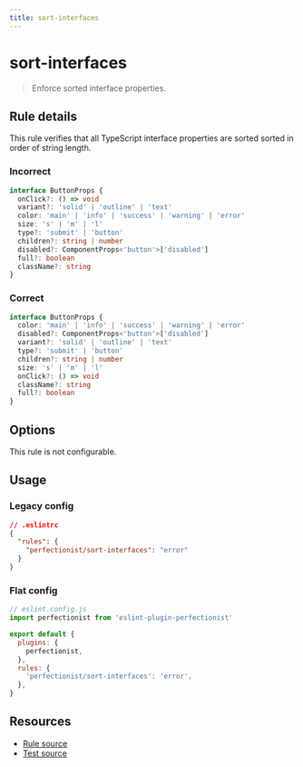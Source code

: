```yaml
---
title: sort-interfaces
---
```


# sort-interfaces

> Enforce sorted interface properties.

## Rule details

This rule verifies that all TypeScript interface properties are sorted sorted in order of string length.

### Incorrect

```ts
interface ButtonProps {
  onClick?: () => void
  variant?: 'solid' | 'outline' | 'text'
  color: 'main' | 'info' | 'success' | 'warning' | 'error'
  size: 's' | 'm' | 'l'
  type?: 'submit' | 'button'
  children?: string | number
  disabled?: ComponentProps<'button'>['disabled']
  full?: boolean
  className?: string
}
```

### Correct

```ts
interface ButtonProps {
  color: 'main' | 'info' | 'success' | 'warning' | 'error'
  disabled?: ComponentProps<'button'>['disabled']
  variant?: 'solid' | 'outline' | 'text'
  type?: 'submit' | 'button'
  children?: string | number
  size: 's' | 'm' | 'l'
  onClick?: () => void
  className?: string
  full?: boolean
}
```

## Options

This rule is not configurable.

## Usage

### Legacy config

```json
// .eslintrc
{
  "rules": {
    "perfectionist/sort-interfaces": "error"
  }
}
```

### Flat config

```js
// eslint.config.js
import perfectionist from 'eslint-plugin-perfectionist'

export default {
  plugins: {
    perfectionist,
  },
  rules: {
    'perfectionist/sort-interfaces': 'error',
  },
}
```

## Resources

- [Rule source](https://github.com/azat-io/eslint-plugin-perfectionist/blob/main/rules/sort-interfaces.ts)
- [Test source](https://github.com/azat-io/eslint-plugin-perfectionist/blob/main/test/sort-interfaces.test.ts)
